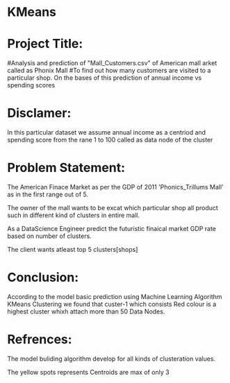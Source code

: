 # KMeans

# Project Title:

#Analysis and prediction of "Mall_Customers.csv" of American mall arket called as Phonix Mall
#To find out how many customers are visited to a particular shop. On the bases of this prediction of annual income vs spending scores 

# Disclamer:

In this particular dataset we assume annual income as a centriod and spending score from the rane 1 to 100 called as data node of the cluster 

# Problem Statement:

The American Finace Market as per the GDP of 2011 'Phonics_Trillums Mall' as in the first range out of 5.

The owner of the mall wants to be excat which particular shop all product such in different kind of clusters in entire mall.

As a DataScience Engineer predict the futuristic finaical market GDP rate based on number of clusters.

The client wants atleast top 5 clusters[shops]   


# Conclusion:

According to the model basic prediction using Machine Learning Algorithm KMeans Clustering we found that custer-1 which consists Red colour is a highest cluster whixh attach more than 50 Data Nodes.

# Refrences:

The model buliding algorithm develop for all kinds of clusteration values.

The yellow spots represents Centroids are max of only 3




